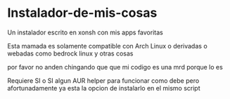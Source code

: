 # Instalador-de-mis-cosas
Un instalador escrito en xonsh con mis apps favoritas


Esta mamada es solamente compatible con Arch Linux o derivadas o webadas como bedrock linux y otras cosas

por favor no anden chingando que que mi codigo es una mrd porque lo es

Requiere SI o SI algun AUR helper para funcionar como debe pero afortunadamente ya esta la opcion de instalarlo en el mismo script 
